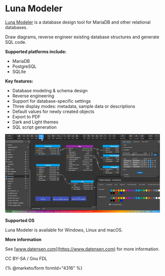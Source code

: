 
# Luna Modeler

[Luna Modeler](https://www.datensen.com/) is a database design tool for MariaDB and other relational databases.


Draw diagrams, reverse engineer existing database structures and generate SQL code.


**Supported platforms include:**


* MariaDB
* PostgreSQL
* SQLite


**Key features:**


* Database modeling & schema design
* Reverse engineering
* Support for database-specific settings
* Three display modes: metadata, sample data or descriptions
* Default values for newly created objects
* Export to PDF
* Dark and Light themes
* SQL script generation


![mariadb-database-design-luna-modeler](../../.gitbook/assets/luna-modeler/+image/mariadb-database-design-luna-modeler.png "mariadb-database-design-luna-modeler")


**Supported OS**


Luna Modeler is available for Windows, Linux and macOS.


**More information**


See [www.datensen.com](https://www.datensen.com) for more information.


CC BY-SA / Gnu FDL


{% @marketo/form formId="4316" %}
